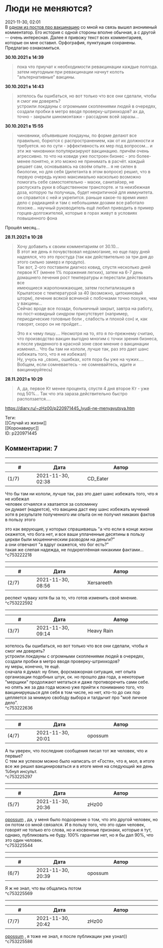 Люди не меняются?
=================

  
2021-11-30, 02:01  
 В  [одном из постов про вакцинацию](Как%20я%20прививался%20от%20коронавируса)  со мной на связь вышел анонимный комментатор. Его история с одной стороны вполне обычная, а с другой -- очень интересная. Далее я привожу текст всех комментариев, которые он мне оставил. Орфография, пунктуация сохранены. Предлагаю ознакомиться.   
   
  **30.10.2021 в 14:39**    
 
>  пока что приучат к необходимости ревакцинации каждые полгода.   
>  затем неугодным при ревакцинации начнут колоть "альтернативные" вакцины. 

  **30.10.2021 в 14:43**    
 
>  хотелось бы ошибаться, но вот только что все они сделали, чтобы я смог им доверять?   
>  устроили локдауны с огромными скоплениями людей в очередях, создали пробки в метро вводя проверку-штрихкодов? ах да, точно - закрыли шиномонтажи - рассадник всей заразы... 

  **30.10.2021 в 15:55**    
 
>  чиновники, объявившие локдауны, по форме делают все правильно, борются с распространением, как от их должности и требуется. но по сути - эффективность их мер под вопросом... и эти же чиновники популяризируют вакцинацию. причём очень агрессивно. то что на ковиде уже построен бизнес - это более-менее понятно, и это можно не принимать в расчёт. каждый решает сам, основываясь на своём опыте... я не силен в биологии, но для себя (дилетанта в этом вопросе) решил, что в первую очередь нужно максимально насколько возможно помогать себе самостоятельно - маски, санитайзер, не распускать руки в общественном транспорте. и та неизбежная доза, которую ты получишь, будет некритичной для иммунитета. он справится с ней и укрепится. раньше какое-то время имел дело с радиацией и там с небольшими дозами все работало похоже... научный руководитель ещё любил приводить в пример горцев-долгожителей, которые в горах живут в условиях повышенного фона 

   
 Прошёл месяц...   
   
  **28.11.2021 в 10:28**    
 
>  Хочу добавить к своим комментариям от 30.10...   
>  В этот же день я почувствовал недомогание, но еще пару дней надеялся, что это простуда (так как действительно за три дня до этого сильно замерз и продуло).   
>  Так вот, 2-ого поставили диагноз ковид, спустя несколько дней первое КТ (менее 1% поражения легких), затем на 6-7 день домашнего лечения рост температуры и перестали действовать все   
>  имеющиеся жаропонижающие, затем госпитализация в Крылатское с температурой за 40 (возможно, цитокиновый шторм), лечение всякой всячиной с побочками точно похуже, чем у вакцины...   
>  Сейчас вроде все позади, больничный закрыт, завтра на работу, но пост-ковидный синдром присутствует (например, периодические головные боли , слабость и плохой сон) и, как говорят, скоро он не пройдет...   
>    
>  Это я к чему пишу.... Несмотря на то, ято я по-прежнему считаю, что производство вакцин выгодно многим с точки зрения бизнеса, я после увиденного в красной зоне свое мнение о вакцинации изменил... Что бы там ни кололи, лучше так, раз это дает шанс избежать того, что я не избежал)   
>  Ну, учусь на \_своих\_ ошибках, хотя пора бы уже на чужих.... Вобщем, если сомневаетесь - не сомневайтесь, идите и вакцинируйтесь) 

  **28.11.2021 в 10:29**    
 
>  А, да, первое Кт менее процента, спустя 4 дня второе Кт - уже под 50%... Так что эта зараза действительно быстро расползается.... 

   
   
  
<https://diary.ru/~zHz00/p220971445_lyudi-ne-menyayutsya.htm>  
  
Теги:  
[[Случай из жизни]]  
[[Коронавирус]]  
ID: p220971445  


Комментарии: 7
--------------

  


---



|         #         |              Дата              |                     Автор                     |           ID           |
| --- | --- | --- | --- |
| (1/7) | 2021-11-30, 02:38 | CD\_Eater | c753222218 |

  
  Что бы там ни кололи, лучше так, раз это дает шанс избежать того, что я не избежал    
 человек отчаялся и хватается за соломинку   
 он думает (надеется), что вакцина даст ему шанс избежать мучений   
 хотя в результате полученного им опыта он не получил никаких фактов в пользу этого   
   
 это как верующие, у которых спрашиваешь "а что если в конце жизни окажется, что бога нет, и все ваши уплаченные десятины в пользу церкви были мошенническим разводом на деньги?"   
 а они отвечают "а вдруг окажется, что бог есть?"   
 такая же слепая надежда, не подкреплённая никакими фактами...   
 ^c753222218

---



|         #         |              Дата              |                     Автор                     |           ID           |
| --- | --- | --- | --- |
| (2/7) | 2021-11-30, 08:56 | Xersareeth | c753222592 |

  
 респект чуваку хотя бы за то, что готов изменить своё мнение.   
 ^c753222592

---



|         #         |              Дата              |                     Автор                     |           ID           |
| --- | --- | --- | --- |
| (3/7) | 2021-11-30, 09:14 | Heavy Rain | c753222636 |

  
  хотелось бы ошибаться, но вот только что все они сделали, чтобы я смог им доверять?   
 устроили локдауны с огромными скоплениями людей в очередях, создали пробки в метро вводя проверку-штрихкодов?    
 ну меры, конечно, те ещё.   
 сначала я думал: ну блин, форсмажорная ситуация, нет опыта организации подобных штук, ок. но прошло два года, а некоторые "мерщики" продолжают метаться и даже противоречить сами себе.   
 но опять же за два года можно уже прийти к пониманию того, что вакцинируешься для себя в том числе, но нет, кто-то до сих пор цепляется за мнимую свободу выбора и талдычит про "моё личное дело".   
 ^c753222636

---



|         #         |              Дата              |                     Автор                     |           ID           |
| --- | --- | --- | --- |
| (4/7) | 2021-11-30, 20:01 | opossum | c753225297 |

  
 А ты уверен, что последние сообщения писал тот же человек, что и первые?   
 С тем же успехом можно было написать от «Гостя», что я, мол, в итоге все же решил вакцинироваться и в итоге меня на следующий же день %бнул инсульт.   
 ^c753225297

---



|         #         |              Дата              |                     Автор                     |           ID           |
| --- | --- | --- | --- |
| (5/7) | 2021-11-30, 20:36 | zHz00 | c753225544 |

  
  [opossum](https://pssm.diary.ru "змей о двух головах")  , да, у меня было подозрение о том, что это другой человек, но он потом со мной связался. И в пользу того, что это один человек, говорят не только его слова, но и косвенные признаки, которые я тут, однако, публиковать не буду. 100% гарантии нет, но я бы дал 90%, что это один человек.   
 ^c753225544

---



|         #         |              Дата              |                     Автор                     |           ID           |
| --- | --- | --- | --- |
| (6/7) | 2021-11-30, 20:39 | opossum | c753225569 |

  
 Я ж не знал, что вы общались потом   
 ^c753225569

---



|         #         |              Дата              |                     Автор                     |           ID           |
| --- | --- | --- | --- |
| (7/7) | 2021-11-30, 20:42 | zHz00 | c753225586 |

  
  [opossum](https://pssm.diary.ru "змей о двух головах")  , я тоже не знал, я после публикации уже узнал))   
 ^c753225586